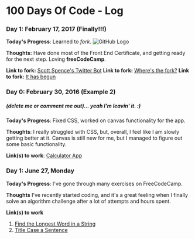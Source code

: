 # 100 Days Of Code - Log

### Day 1: February 17, 2017 (Finally!!!)

**Today's Progress**: Learned to _fork_. ![GitHub Logo](https://www.google.com.au/url?sa=i&rct=j&q=&esrc=s&source=imgres&cd=&cad=rja&uact=8&ved=0ahUKEwiA6rfx55TSAhUGmJQKHVLdDFkQjRwIBw&url=https%3A%2F%2Fgithub.com%2Flogos&psig=AFQjCNGlRMKYndTFPkhn_Fc-K0iKEb5ngw&ust=1487341200759917)

**Thoughts:** Have done most of the Front End Certificate, and getting ready for the next step. Loving **freeCodeCamp**.

**Link to fork:** [Scott Spence's Twitter Bot](https://github.com/dpcorbett/twitter-bot-bootstrap)
**Link to fork:** [Where's the fork?](https://github.com/dpcorbett/Spoon-Knife)
**Link to fork:** [It has begun](https://github.com/dpcorbett/100-days-of-code)

### Day 0: February 30, 2016 (Example 2)
##### (delete me or comment me out)... yeah I'm leavin' it. :)

**Today's Progress**: Fixed CSS, worked on canvas functionality for the app.

**Thoughts**: I really struggled with CSS, but, overall, I feel like I am slowly getting better at it. Canvas is still new for me, but I managed to figure out some basic functionality.

**Link(s) to work**: [Calculator App](http://www.example.com)


### Day 1: June 27, Monday

**Today's Progress**: I've gone through many exercises on FreeCodeCamp.

**Thoughts** I've recently started coding, and it's a great feeling when I finally solve an algorithm challenge after a lot of attempts and hours spent.

**Link(s) to work**
1. [Find the Longest Word in a String](https://www.freecodecamp.com/challenges/find-the-longest-word-in-a-string)
2. [Title Case a Sentence](https://www.freecodecamp.com/challenges/title-case-a-sentence)
